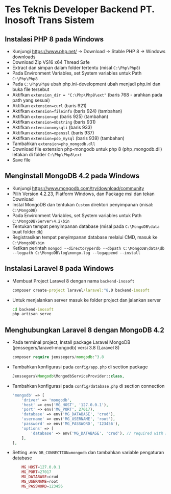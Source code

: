 # Tes Teknis Developer Backend PT. Inosoft Trans Sistem

## Instalasi PHP 8 pada Windows
* Kunjungi https://www.php.net/ -> Download -> Stable PHP 8 -> Windows downloads
* Download Zip VS16 x64 Thread Safe
* Extract dan simpan dalam folder tertentu (misal `C:\Php\Php8`)
* Pada Environment Variables, set System variables untuk Path `C:\Php\Php8`
* Pada `C:\Php\Php8` ubah php.ini-development ubah menjadi php.ini dan buka file tersebut
* Aktifkan `extension_dir = "C:\Php\Php8\ext"` (baris 768 - arahkan pada path yang sesuai)
* Aktifkan `extension=curl` (baris 921)
* Aktifkan `extension=fileinfo` (baris 924) (tambahan)
* Aktifkan `extension=gd` (baris 925) (tambahan)
* Aktifkan `extension=mbstring` (baris 931)
* Aktifkan `extension=mysqli` (baris 933)
* Aktifkan `extension=openssl` (baris 937)
* Aktifkan `extension=pdo_mysql` (baris 939) (tambahan)
* Tambahkan `extension=php_mongodb.dll`
* Download file extension php-mongodb untuk php 8 (php_mongodb.dll) letakan di folder `C:\Php\Php8\ext`
* Save file

## Menginstall MongoDB 4.2 pada Windows
* Kunjungi https://www.mongodb.com/try/download/community
* Pilih Version 4.2.23, Platform Windows, dan Package msi dan tekan Download
* Instal MongoDB dan tentukan `Custom` direktori penyimpanan (misal: `C:\MongoDB`)
* Pada Environment Variables, set System variables untuk Path `C:\MongoDB\Server\4.2\bin`
* Tentukan tempat penyimpanan database (misal pada `C:\MongoDB\data` buat folder `db`)
* Registrasikan tempat penyimpanan database melalui CMD, masuk ke `C:\MongoDB\bin`
* Ketikan perintah `mongod --directoryperdb --dbpath C:\MongoDB\data\db --logpath C:\MongoDB\log\mongo.log --logappend --install`


## Instalasi Laravel 8 pada Windows
* Membuat Project Laravel 8 dengan nama `backend-inosoft`
    ```cmd
    composer create-project laravel/laravel:^8.0 backend-inosoft
    ```
* Untuk menjalankan server masuk ke folder project dan jalankan server
    ```cmd
    cd backend-inosoft
    php artisan serve
    ````

## Menghubungkan Laravel 8 dengan MongoDB 4.2
* Pada terminal project, Install package Laravel MongoDB (jenssegers/laravel-mongodb) versi 3.8 (Laravel 8)
    ```php
    composer require jenssegers/mongodb:^3.8
    ```

* Tambahkan konfigurasi pada `config/app.php` di section package
    ```php
    Jenssegers\Mongodb\MongodbServiceProvider::class,
    ```
    
* Tambahkan konfigurasi pada `config/database.php` di section connection
    ```php
    'mongodb' => [
        'driver' => 'mongodb',
        'host' => env('MG_HOST', '127.0.0.1'),
        'port' => env('MG_PORT', 27017),
        'database' => env('MG_DATABASE', 'crud'),
        'username' => env('MG_USERNAME', 'root'),
        'password' => env('MG_PASSWORD', '123456'),
        'options' => [
            'database' => env('MG_DATABASE', 'crud'), // required with Mongo 3+
        ],
    ],
    ```
    
* Setting .env `DB_CONNECTION=mongodb` dan tambahkan variable pengaturan database
    ```php
        MG_HOST=127.0.0.1
        MG_PORT=27017
        MG_DATABASE=crud
        MG_USERNAME=root
        MG_PASSWORD=123456
    ```

